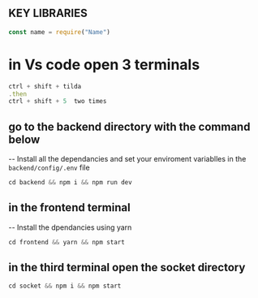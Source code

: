 ## KEY LIBRARIES

```js
const name = require("Name")
```

# in Vs code open 3 terminals
```js
ctrl + shift + tilda 
.then
ctrl + shift + 5  two times
```
## go to the backend directory with the command below 
-- Install all the dependancies and set your enviroment variablles in the `backend/config/.env` file

```css
cd backend && npm i && npm run dev
```
## in the frontend terminal
-- Install the dpendancies using yarn 

```css
cd frontend && yarn && npm start
```
## in the third terminal open the socket directory
```css
cd socket && npm i && npm start
```
